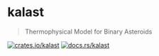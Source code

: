 # kalast

> Thermophysical Model for Binary Asteroids

[![crates.io/kalast][cratesio-image]][cratesio]
[![docs.rs/kalast][docsrs-image]][docsrs]

[cratesio-image]: https://img.shields.io/crates/v/kalast.svg
[cratesio]: https://crates.io/crates/kalast
[docsrs-image]: https://docs.rs/kalast/badge.svg
[docsrs]: https://docs.rs/kalast